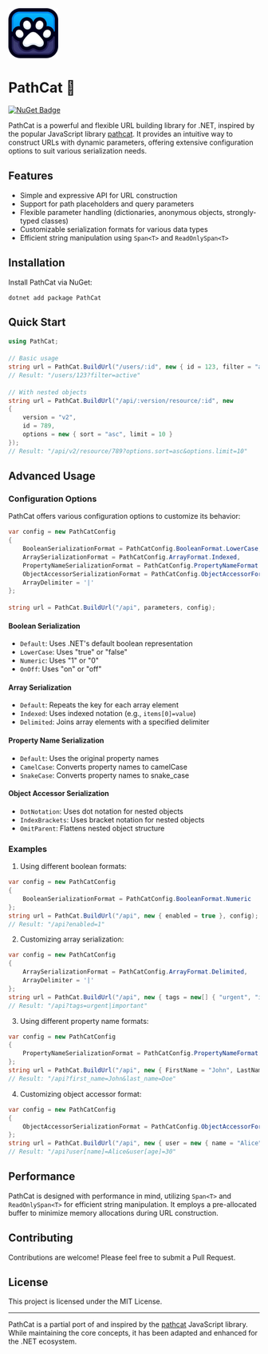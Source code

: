 <img src="https://raw.githubusercontent.com/Zettersten/PathCat/main/icon.png" alt="PathCat Icon" width="100" height="100">


# PathCat 🐾

[![NuGet Badge](https://buildstats.info/nuget/PathCat)](https://www.nuget.org/packages/PathCat/)

PathCat is a powerful and flexible URL building library for .NET, inspired by the popular JavaScript library [pathcat](https://github.com/alii/pathcat). It provides an intuitive way to construct URLs with dynamic parameters, offering extensive configuration options to suit various serialization needs.

## Features

- Simple and expressive API for URL construction
- Support for path placeholders and query parameters
- Flexible parameter handling (dictionaries, anonymous objects, strongly-typed classes)
- Customizable serialization formats for various data types
- Efficient string manipulation using `Span<T>` and `ReadOnlySpan<T>`

## Installation

Install PathCat via NuGet:

```
dotnet add package PathCat
```

## Quick Start

```csharp
using PathCat;

// Basic usage
string url = PathCat.BuildUrl("/users/:id", new { id = 123, filter = "active" });
// Result: "/users/123?filter=active"

// With nested objects
string url = PathCat.BuildUrl("/api/:version/resource/:id", new
{
    version = "v2",
    id = 789,
    options = new { sort = "asc", limit = 10 }
});
// Result: "/api/v2/resource/789?options.sort=asc&options.limit=10"
```

## Advanced Usage

### Configuration Options

PathCat offers various configuration options to customize its behavior:

```csharp
var config = new PathCatConfig
{
    BooleanSerializationFormat = PathCatConfig.BooleanFormat.LowerCase,
    ArraySerializationFormat = PathCatConfig.ArrayFormat.Indexed,
    PropertyNameSerializationFormat = PathCatConfig.PropertyNameFormat.CamelCase,
    ObjectAccessorSerializationFormat = PathCatConfig.ObjectAccessorFormat.IndexBrackets,
    ArrayDelimiter = '|'
};

string url = PathCat.BuildUrl("/api", parameters, config);
```

#### Boolean Serialization

- `Default`: Uses .NET's default boolean representation
- `LowerCase`: Uses "true" or "false"
- `Numeric`: Uses "1" or "0"
- `OnOff`: Uses "on" or "off"

#### Array Serialization

- `Default`: Repeats the key for each array element
- `Indexed`: Uses indexed notation (e.g., `items[0]=value`)
- `Delimited`: Joins array elements with a specified delimiter

#### Property Name Serialization

- `Default`: Uses the original property names
- `CamelCase`: Converts property names to camelCase
- `SnakeCase`: Converts property names to snake_case

#### Object Accessor Serialization

- `DotNotation`: Uses dot notation for nested objects
- `IndexBrackets`: Uses bracket notation for nested objects
- `OmitParent`: Flattens nested object structure

### Examples

1. Using different boolean formats:

```csharp
var config = new PathCatConfig
{
    BooleanSerializationFormat = PathCatConfig.BooleanFormat.Numeric
};
string url = PathCat.BuildUrl("/api", new { enabled = true }, config);
// Result: "/api?enabled=1"
```

2. Customizing array serialization:

```csharp
var config = new PathCatConfig
{
    ArraySerializationFormat = PathCatConfig.ArrayFormat.Delimited,
    ArrayDelimiter = '|'
};
string url = PathCat.BuildUrl("/api", new { tags = new[] { "urgent", "important" } }, config);
// Result: "/api?tags=urgent|important"
```

3. Using different property name formats:

```csharp
var config = new PathCatConfig
{
    PropertyNameSerializationFormat = PathCatConfig.PropertyNameFormat.SnakeCase
};
string url = PathCat.BuildUrl("/api", new { FirstName = "John", LastName = "Doe" }, config);
// Result: "/api?first_name=John&last_name=Doe"
```

4. Customizing object accessor format:

```csharp
var config = new PathCatConfig
{
    ObjectAccessorSerializationFormat = PathCatConfig.ObjectAccessorFormat.IndexBrackets
};
string url = PathCat.BuildUrl("/api", new { user = new { name = "Alice", age = 30 } }, config);
// Result: "/api?user[name]=Alice&user[age]=30"
```

## Performance

PathCat is designed with performance in mind, utilizing `Span<T>` and `ReadOnlySpan<T>` for efficient string manipulation. It employs a pre-allocated buffer to minimize memory allocations during URL construction.

## Contributing

Contributions are welcome! Please feel free to submit a Pull Request.

## License

This project is licensed under the MIT License.

---

PathCat is a partial port of and inspired by the [pathcat](https://github.com/alii/pathcat) JavaScript library. While maintaining the core concepts, it has been adapted and enhanced for the .NET ecosystem.